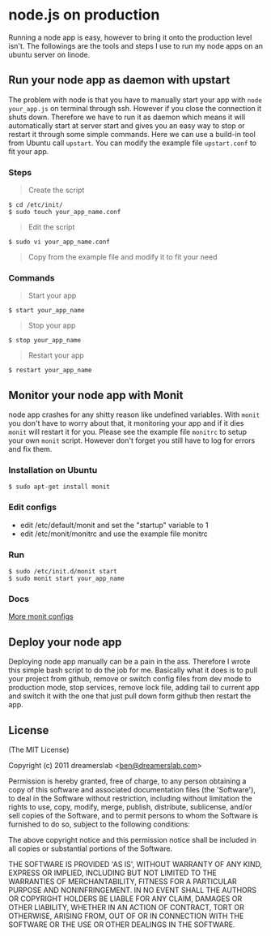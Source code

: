 # node.js on production

Running a node app is easy, however to bring it onto the production level isn't. The followings are the tools and steps I use to run my node apps on an ubuntu server on linode.



## Run your node app as daemon with upstart

The problem with node is that you have to manually start your app with `node your_app.js` on terminal through ssh. However if you close the connection it shuts down. Therefore we have to run it as daemon which means it will automatically start at server start and gives you an easy way to stop or restart it through some simple commands. Here we can use a build-in tool from Ubuntu call `upstart`. You can modify the example file `upstart.conf` to fit your app.

### Steps

> Create the script

    $ cd /etc/init/
    $ sudo touch your_app_name.conf

> Edit the script

    $ sudo vi your_app_name.conf

> Copy from the example file and modify it to fit your need

### Commands

> Start your app

    $ start your_app_name

> Stop your app

    $ stop your_app_name

> Restart your app

    $ restart your_app_name



## Monitor your node app with Monit

node app crashes for any shitty reason like undefined variables. With `monit` you don't have to worry about that, it monitoring your app and if it dies `monit` will restart it for you. Please see the example file `monitrc` to setup your own `monit` script. However don't forget you still have to log for errors and fix them.

### Installation on Ubuntu

    $ sudo apt-get install monit

### Edit configs

- edit /etc/default/monit and set the "startup" variable to 1
- edit /etc/monit/monitrc and use the example file monitrc

### Run

    $ sudo /etc/init.d/monit start
    $ sudo monit start your_app_name

### Docs

[More monit configs](http://portable.easylife.tw/2407#ixzz1co2a6ygK)



## Deploy your node app

Deploying node app manually can be a pain in the ass. Therefore I wrote this simple bash script to do the job for me. Basically what it does is to pull your project from github, remove or switch config files from dev mode to production mode, stop services, remove lock file, adding tail to current app and switch it with the one that just pull down form github then restart the app.



## License

(The MIT License)

Copyright (c) 2011 dreamerslab &lt;ben@dreamerslab.com&gt;

Permission is hereby granted, free of charge, to any person obtaining
a copy of this software and associated documentation files (the
'Software'), to deal in the Software without restriction, including
without limitation the rights to use, copy, modify, merge, publish,
distribute, sublicense, and/or sell copies of the Software, and to
permit persons to whom the Software is furnished to do so, subject to
the following conditions:

The above copyright notice and this permission notice shall be
included in all copies or substantial portions of the Software.

THE SOFTWARE IS PROVIDED 'AS IS', WITHOUT WARRANTY OF ANY KIND,
EXPRESS OR IMPLIED, INCLUDING BUT NOT LIMITED TO THE WARRANTIES OF
MERCHANTABILITY, FITNESS FOR A PARTICULAR PURPOSE AND NONINFRINGEMENT.
IN NO EVENT SHALL THE AUTHORS OR COPYRIGHT HOLDERS BE LIABLE FOR ANY
CLAIM, DAMAGES OR OTHER LIABILITY, WHETHER IN AN ACTION OF CONTRACT,
TORT OR OTHERWISE, ARISING FROM, OUT OF OR IN CONNECTION WITH THE
SOFTWARE OR THE USE OR OTHER DEALINGS IN THE SOFTWARE.